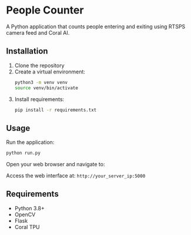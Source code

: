 # People Counter

A Python application that counts people entering and exiting using RTSPS camera feed and Coral AI.

## Installation

1. Clone the repository
2. Create a virtual environment:
   ```bash
   python3 -m venv venv
   source venv/bin/activate
   ```
3. Install requirements:
   ```bash
   pip install -r requirements.txt
   ```

## Usage

Run the application:
```bash
python run.py
```

Open your web browser and navigate to:

Access the web interface at: `http://your_server_ip:5000`

## Requirements

- Python 3.8+
- OpenCV
- Flask
- Coral TPU